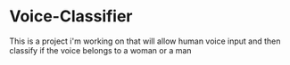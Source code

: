 # Voice-Classifier
This is a project i'm working on that will allow human voice input and then classify if the voice belongs to a woman or a man
